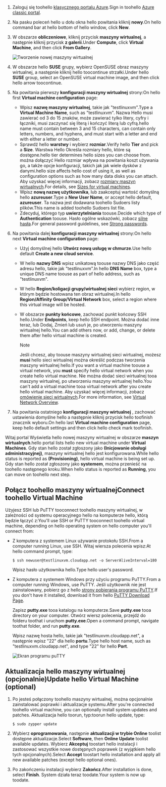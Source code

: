 1. <span data-ttu-id="c4947-101">Zaloguj się toohello [klasycznego portalu Azure](http://manage.windowsazure.com).</span><span class="sxs-lookup"><span data-stu-id="c4947-101">Sign in toohello [Azure classic portal](http://manage.windowsazure.com).</span></span>  
2. <span data-ttu-id="c4947-102">Na pasku poleceń hello u dołu okna hello powitania kliknij **nowy**.</span><span class="sxs-lookup"><span data-stu-id="c4947-102">On hello command bar at hello bottom of hello window, click **New**.</span></span>
3. <span data-ttu-id="c4947-103">W obszarze **obliczeniowe**, kliknij przycisk **maszyny wirtualnej**, a następnie kliknij przycisk **z galerii**.</span><span class="sxs-lookup"><span data-stu-id="c4947-103">Under **Compute**, click **Virtual Machine**, and then click **From Gallery**.</span></span>
   
    ![Tworzenie nowej maszyny wirtualnej][Image1]
4. <span data-ttu-id="c4947-105">W obszarze hello **SUSE** grupy, wybierz OpenSUSE obraz maszyny wirtualnej, a następnie kliknij hello toocontinue strzałki.</span><span class="sxs-lookup"><span data-stu-id="c4947-105">Under hello **SUSE** group, select an OpenSUSE virtual machine image, and then click hello arrow toocontinue.</span></span>
5. <span data-ttu-id="c4947-106">Na powitania pierwszy **konfiguracji maszyny wirtualnej** strony:</span><span class="sxs-lookup"><span data-stu-id="c4947-106">On hello first **Virtual machine configuration** page:</span></span>
   
   * <span data-ttu-id="c4947-107">Wpisz **nazwę maszyny wirtualnej**, takie jak "testlinuxvm".</span><span class="sxs-lookup"><span data-stu-id="c4947-107">Type a **Virtual Machine Name**, such as "testlinuxvm".</span></span> <span data-ttu-id="c4947-108">Nazwa Hello musi zawierać od 3 do 15 znaków, może zawierać tylko litery, cyfry i łączniki, musi zaczynać się literą i kończyć literą lub cyfrą.</span><span class="sxs-lookup"><span data-stu-id="c4947-108">hello name must contain between 3 and 15 characters, can contain only letters, numbers, and hyphens, and must start with a letter and end with either a letter or number.</span></span>
   * <span data-ttu-id="c4947-109">Sprawdź hello **warstwy** i wybierz **rozmiar**.</span><span class="sxs-lookup"><span data-stu-id="c4947-109">Verify hello **Tier** and pick a **Size**.</span></span> <span data-ttu-id="c4947-110">Warstwa Hello Określa rozmiary hello, które są dostępne.</span><span class="sxs-lookup"><span data-stu-id="c4947-110">hello tier determines hello sizes you can choose from.</span></span> <span data-ttu-id="c4947-111">można dołączyć Hello rozmiar wpływa na powitania koszt używania go, a także opcje konfiguracji, takich jak jak wiele dysków z danymi.</span><span class="sxs-lookup"><span data-stu-id="c4947-111">hello size affects hello cost of using it, as well as configuration options such as how many data disks you can attach.</span></span> <span data-ttu-id="c4947-112">Aby uzyskać więcej informacji, zobacz [rozmiary maszyn wirtualnych](../articles/virtual-machines/linux/sizes.md?toc=%2fazure%2fvirtual-machines%2flinux%2ftoc.json).</span><span class="sxs-lookup"><span data-stu-id="c4947-112">For details, see [Sizes for virtual machines](../articles/virtual-machines/linux/sizes.md?toc=%2fazure%2fvirtual-machines%2flinux%2ftoc.json).</span></span>
   * <span data-ttu-id="c4947-113">Wpisz **nową nazwę użytkownika**, lub zaakceptuj wartość domyślną hello **azureuser**.</span><span class="sxs-lookup"><span data-stu-id="c4947-113">Type a **New User Name**, or accept hello default, **azureuser**.</span></span> <span data-ttu-id="c4947-114">Ta nazwa jest dodawana toohello Sudoers listy plików.</span><span class="sxs-lookup"><span data-stu-id="c4947-114">This name is added toohello Sudoers list file.</span></span>
   * <span data-ttu-id="c4947-115">Zdecyduj, którego typ **uwierzytelniania** toouse.</span><span class="sxs-lookup"><span data-stu-id="c4947-115">Decide which type of **Authentication** toouse.</span></span> <span data-ttu-id="c4947-116">Hasło ogólne wskazówki, zobacz [silne hasła](http://msdn.microsoft.com/library/ms161962.aspx).</span><span class="sxs-lookup"><span data-stu-id="c4947-116">For general password guidelines, see [Strong passwords](http://msdn.microsoft.com/library/ms161962.aspx).</span></span>
6. <span data-ttu-id="c4947-117">Na powitania dalej **konfiguracji maszyny wirtualnej** strony:</span><span class="sxs-lookup"><span data-stu-id="c4947-117">On hello next **Virtual machine configuration** page:</span></span>
   
   * <span data-ttu-id="c4947-118">Użyj domyślnej hello **Utwórz nową usługę w chmurze**.</span><span class="sxs-lookup"><span data-stu-id="c4947-118">Use hello default **Create a new cloud service**.</span></span>
   * <span data-ttu-id="c4947-119">W hello **nazwy DNS** wpisz unikatową toouse nazwy DNS jako część adresu hello, takie jak "testlinuxvm".</span><span class="sxs-lookup"><span data-stu-id="c4947-119">In hello **DNS Name** box, type a unique DNS name toouse as part of hello address, such as "testlinuxvm".</span></span>
   * <span data-ttu-id="c4947-120">W hello **Region/koligacji grupy/wirtualnej sieci** wybierz region, w którym będzie hostowana ten obraz wirtualnej.</span><span class="sxs-lookup"><span data-stu-id="c4947-120">In hello **Region/Affinity Group/Virtual Network** box, select a region where this virtual image will be hosted.</span></span>
   * <span data-ttu-id="c4947-121">W obszarze **punkty końcowe**, zachować punkt końcowy SSH hello.</span><span class="sxs-lookup"><span data-stu-id="c4947-121">Under **Endpoints**, keep hello SSH endpoint.</span></span> <span data-ttu-id="c4947-122">Można dodać inne teraz, lub Dodaj, Zmień lub usuń je, po utworzeniu maszyny wirtualnej hello.</span><span class="sxs-lookup"><span data-stu-id="c4947-122">You can add others now, or add, change, or delete them after hello virtual machine is created.</span></span>
     
     > [!NOTE]
     > <span data-ttu-id="c4947-123">Jeśli chcesz, aby toouse maszyny wirtualnej sieci wirtualnej, możesz **musi** hello sieci wirtualnej można określić podczas tworzenia maszyny wirtualnej hello.</span><span class="sxs-lookup"><span data-stu-id="c4947-123">If you want a virtual machine toouse a virtual network, you **must** specify hello virtual network when you create hello virtual machine.</span></span> <span data-ttu-id="c4947-124">Nie można dodać sieci wirtualnej tooa maszyny wirtualnej, po utworzeniu maszyny wirtualnej hello.</span><span class="sxs-lookup"><span data-stu-id="c4947-124">You can't add a virtual machine tooa virtual network after you create hello virtual machine.</span></span> <span data-ttu-id="c4947-125">Aby uzyskać więcej informacji, zobacz [omówienie sieci wirtualnych](../articles/virtual-network/virtual-networks-overview.md).</span><span class="sxs-lookup"><span data-stu-id="c4947-125">For more information, see [Virtual Network Overview](../articles/virtual-network/virtual-networks-overview.md).</span></span>
     > 
     > 
7. <span data-ttu-id="c4947-126">Na powitania ostatniego **konfiguracji maszyny wirtualnej** , zachować ustawienia domyślne hello a następnie kliknij przycisk hello toofinish znacznik wyboru.</span><span class="sxs-lookup"><span data-stu-id="c4947-126">On hello last **Virtual machine configuration** page, keep hello default settings and then click hello check mark toofinish.</span></span>

<span data-ttu-id="c4947-127">Witaj portal Wyświetla hello nowej maszyny wirtualnej w obszarze **maszyn wirtualnych**.</span><span class="sxs-lookup"><span data-stu-id="c4947-127">hello portal lists hello new virtual machine under **Virtual Machines**.</span></span> <span data-ttu-id="c4947-128">Gdy stan hello został zgłoszony jako **(Inicjowanie obsługi administracyjnej)**, maszyny wirtualnej hello jest konfigurowana.</span><span class="sxs-lookup"><span data-stu-id="c4947-128">While hello status is reported as **(Provisioning)**, hello virtual machine is being set up.</span></span> <span data-ttu-id="c4947-129">Gdy stan hello został zgłoszony jako **systemem**, można przenieść na toohello następnego kroku.</span><span class="sxs-lookup"><span data-stu-id="c4947-129">When hello status is reported as **Running**, you can move on toohello next step.</span></span>

## <a name="connect-toohello-virtual-machine"></a><span data-ttu-id="c4947-130">Połącz toohello maszyny wirtualnej</span><span class="sxs-lookup"><span data-stu-id="c4947-130">Connect toohello Virtual Machine</span></span>
<span data-ttu-id="c4947-131">Użyjesz SSH lub PuTTY tooconnect toohello maszyny wirtualnej, w zależności od systemu operacyjnego hello na komputerze hello, którą będzie łączyć z:</span><span class="sxs-lookup"><span data-stu-id="c4947-131">You'll use SSH or PuTTY tooconnect toohello virtual machine, depending on hello operating system on hello computer you'll connect from:</span></span>

* <span data-ttu-id="c4947-132">Z komputera z systemem Linux używanie protokołu SSH.</span><span class="sxs-lookup"><span data-stu-id="c4947-132">From a computer running Linux, use SSH.</span></span> <span data-ttu-id="c4947-133">Witaj wiersza polecenia wpisz:</span><span class="sxs-lookup"><span data-stu-id="c4947-133">At hello command prompt, type:</span></span>
  
    `$ ssh newuser@testlinuxvm.cloudapp.net -o ServerAliveInterval=180`
  
    <span data-ttu-id="c4947-134">Wpisz hasło użytkownika hello.</span><span class="sxs-lookup"><span data-stu-id="c4947-134">Type hello user's password.</span></span>
* <span data-ttu-id="c4947-135">Z komputera z systemem Windows przy użyciu programu PuTTY.</span><span class="sxs-lookup"><span data-stu-id="c4947-135">From a computer running Windows, use PuTTY.</span></span> <span data-ttu-id="c4947-136">Jeśli użytkownik nie jest zainstalowany, pobierz go z hello [strony pobierania programu PuTTY][PuTTYDownload].</span><span class="sxs-lookup"><span data-stu-id="c4947-136">If you don't have it installed, download it from hello [PuTTY Download Page][PuTTYDownload].</span></span>
  
    <span data-ttu-id="c4947-137">Zapisz **putty.exe** tooa katalogu na komputerze.</span><span class="sxs-lookup"><span data-stu-id="c4947-137">Save **putty.exe** tooa directory on your computer.</span></span> <span data-ttu-id="c4947-138">Otwórz wiersz polecenia, przejdź do folderu toothat i uruchom **putty.exe**.</span><span class="sxs-lookup"><span data-stu-id="c4947-138">Open a command prompt, navigate toothat folder, and run **putty.exe**.</span></span>
  
    <span data-ttu-id="c4947-139">Wpisz nazwę hosta hello, takie jak "testlinuxvm.cloudapp.net", a następnie wpisz "22" dla hello **portu**.</span><span class="sxs-lookup"><span data-stu-id="c4947-139">Type hello host name, such as "testlinuxvm.cloudapp.net", and type "22" for hello **Port**.</span></span>
  
    ![Ekran programu puTTY][Image6]  

## <a name="update-hello-virtual-machine-optional"></a><span data-ttu-id="c4947-141">Aktualizacja hello maszyny wirtualnej (opcjonalnie)</span><span class="sxs-lookup"><span data-stu-id="c4947-141">Update hello Virtual Machine (optional)</span></span>
1. <span data-ttu-id="c4947-142">Po jesteś połączony toohello maszyny wirtualnej, można opcjonalnie zainstalować poprawki i aktualizacje systemu.</span><span class="sxs-lookup"><span data-stu-id="c4947-142">After you're connected toohello virtual machine, you can optionally install system updates and patches.</span></span> <span data-ttu-id="c4947-143">Aktualizacja hello toorun, typ:</span><span class="sxs-lookup"><span data-stu-id="c4947-143">toorun hello update, type:</span></span>
   
    `$ sudo zypper update`
2. <span data-ttu-id="c4947-144">Wybierz **oprogramowania**, następnie **aktualizacji w trybie Online** toolist dostępne aktualizacje.</span><span class="sxs-lookup"><span data-stu-id="c4947-144">Select **Software**, then **Online Update** toolist available updates.</span></span> <span data-ttu-id="c4947-145">Wybierz **Akceptuj** toostart hello instalacji i zastosować wszystkie nowe dostępnych poprawek (z wyjątkiem hello tych opcjonalnych).</span><span class="sxs-lookup"><span data-stu-id="c4947-145">Select **Accept** toostart hello installation and apply all new available patches (except hello optional ones).</span></span>
3. <span data-ttu-id="c4947-146">Po zakończeniu instalacji wybierz **Zakończ**.</span><span class="sxs-lookup"><span data-stu-id="c4947-146">After installation is done, select **Finish**.</span></span>  <span data-ttu-id="c4947-147">System działa teraz toodate.</span><span class="sxs-lookup"><span data-stu-id="c4947-147">Your system is now up toodate.</span></span>

[PuTTYDownload]: http://www.puttyssh.org/download.html

[Image1]: ./media/create-and-configure-opensuse-vm-in-portal/CreateVM.png

[Image6]: ./media/create-and-configure-opensuse-vm-in-portal/putty.png
